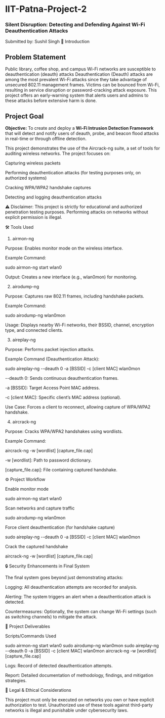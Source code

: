 # IIT-Patna-Project-2
### Silent Disruption: Detecting and Defending Against Wi-Fi Deauthentication Attacks ###
Submitted by: Sushil Singh
📌 Introduction

##  Problem Statement
Public library, coffee shop, and campus Wi-Fi networks are susceptible to deauthentication (deauth) attacks Deauthentication (Deauth) attacks are among the most prevalent Wi-Fi attacks since they take advantage of unsecured 802.11 management frames. Victims can be bounced from Wi-Fi, resulting in service disruption or password-cracking attack exposure. This project offers an early-warning system that alerts users and admins to these attacks before extensive harm is done.

## Project Goal
**Objective:** To create and deploy a **Wi-Fi Intrusion Detection Framework** that will detect and notify users of deauth, probe, and beacon flood attacks in real-time or through offline detection.

This project demonstrates the use of the Aircrack-ng suite, a set of tools for auditing wireless networks. The project focuses on:

Capturing wireless packets

Performing deauthentication attacks (for testing purposes only, on authorized systems)

Cracking WPA/WPA2 handshake captures

Detecting and logging deauthentication attacks

⚠️ Disclaimer: This project is strictly for educational and authorized penetration testing purposes. Performing attacks on networks without explicit permission is illegal.

🛠️ Tools Used
1. airmon-ng

Purpose: Enables monitor mode on the wireless interface.

Example Command:

sudo airmon-ng start wlan0


Output: Creates a new interface (e.g., wlan0mon) for monitoring.

2. airodump-ng

Purpose: Captures raw 802.11 frames, including handshake packets.

Example Command:

sudo airodump-ng wlan0mon


Usage: Displays nearby Wi-Fi networks, their BSSID, channel, encryption type, and connected clients.

3. aireplay-ng

Purpose: Performs packet injection attacks.

Example Command (Deauthentication Attack):

sudo aireplay-ng --deauth 0 -a [BSSID] -c [client MAC] wlan0mon


--deauth 0: Sends continuous deauthentication frames.

-a [BSSID]: Target Access Point MAC address.

-c [client MAC]: Specific client’s MAC address (optional).

Use Case: Forces a client to reconnect, allowing capture of WPA/WPA2 handshake.

4. aircrack-ng

Purpose: Cracks WPA/WPA2 handshakes using wordlists.

Example Command:

aircrack-ng -w [wordlist] [capture_file.cap]


-w [wordlist]: Path to password dictionary.

[capture_file.cap]: File containing captured handshake.

⚙️ Project Workflow

Enable monitor mode

sudo airmon-ng start wlan0


Scan networks and capture traffic

sudo airodump-ng wlan0mon


Force client deauthentication (for handshake capture)

sudo aireplay-ng --deauth 0 -a [BSSID] -c [client MAC] wlan0mon


Crack the captured handshake

aircrack-ng -w [wordlist] [capture_file.cap]

🔒 Security Enhancements in Final System

The final system goes beyond just demonstrating attacks:

Logging: All deauthentication attempts are recorded for analysis.

Alerting: The system triggers an alert when a deauthentication attack is detected.

Countermeasures: Optionally, the system can change Wi-Fi settings (such as switching channels) to mitigate the attack.

📂 Project Deliverables

Scripts/Commands Used

sudo airmon-ng start wlan0
sudo airodump-ng wlan0mon
sudo aireplay-ng --deauth 0 -a [BSSID] -c [client MAC] wlan0mon
aircrack-ng -w [wordlist] [capture_file.cap]


Logs: Record of detected deauthentication attempts.

Report: Detailed documentation of methodology, findings, and mitigation strategies.

🚨 Legal & Ethical Considerations

This project must only be executed on networks you own or have explicit authorization to test. Unauthorized use of these tools against third-party networks is illegal and punishable under cybersecurity laws.


